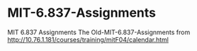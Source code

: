# MIT-6.837-Assignments
MIT 6.837 Assignments
The Old-MIT-6.837-Assignments from http://10.76.1.181/courses/training/mitF04/calendar.html
